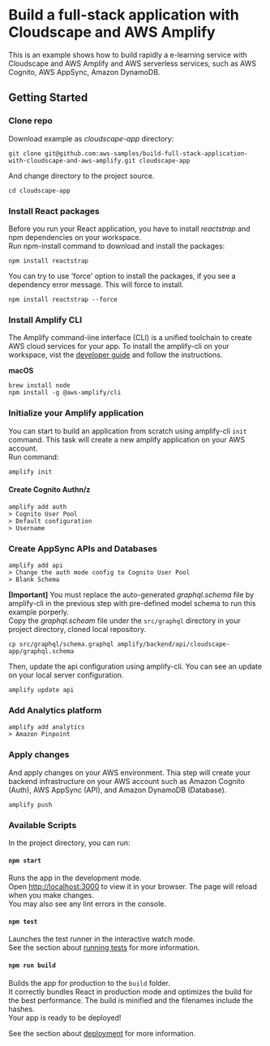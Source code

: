 # Build a full-stack application with Cloudscape and AWS Amplify
This is an example shows how to build rapidly a e-learning service with Cloudscape and AWS Amplify and AWS serverless services, such as AWS Cognito, AWS AppSync, Amazon DynamoDB.

## Getting Started
### Clone repo
Download example as *cloudscape-app* directory:
```
git clone git@github.com:aws-samples/build-full-stack-application-with-cloudscape-and-aws-amplify.git cloudscape-app
```
And change directory to the project source.
```
cd cloudscape-app
```

### Install React packages
Before you run your React application, you have to install *reactstrap* and npm dependencies on your workspace.\
Run npm-install command to download and install the packages:
```
npm install reactstrap
```
You can try to use 'force' option to install the packages, if you see a dependency error message. This will force to install.
```
npm install reactstrap --force
```

### Install Amplify CLI
The Amplify command-iine interface (CLI) is a unified toolchain to create AWS cloud services for your app. To install the amplify-cli on your workspace, vist the [developer guide](https://docs.amplify.aws/cli/start/install/) and follow the instructions.

**macOS**
```
brew install node
npm install -g @aws-amplify/cli
```

### Initialize your Amplify application
You can start to build an application from scratch using amplify-cli `init` command. This task will create a new amplify application on your AWS account.\
Run command:
```
amplify init
```

#### Create Cognito Authn/z
```
amplify add auth
> Cognito User Pool
> Default configuration
> Username
```

### Create AppSync APIs and Databases
```
amplify add api
> Change the auth mode config to Cognito User Pool
> Blank Schema
```

**[Important]** You must replace the auto-generated *graphql.schema* file by amplify-cli in the previous step with pre-defined model schema to run this example porperly.\
Copy the *graphql.scheam* file under the `src/graphql` directory in your project directory, cloned local repository.
```
cp src/graphql/schema.graphql amplify/backend/api/cloudscape-app/graphql.schema
```

Then, update the api configuration using amplify-cli. You can see an update on your local server configuration.
```
amplify update api
```

### Add Analytics platform
```
amplify add analytics
> Amazon Pinpoint
```

### Apply changes
And apply changes on your AWS environment. Thia step will create your backend infrastructure on your AWS account such as Amazon Cognito (Auth), AWS AppSync (API), and Amazon DynamoDB (Database).
```
amplify push
```

### Available Scripts
In the project directory, you can run:

#### `npm start`
Runs the app in the development mode.\
Open [http://localhost:3000](http://localhost:3000) to view it in your browser.
The page will reload when you make changes.\
You may also see any lint errors in the console.

#### `npm test`
Launches the test runner in the interactive watch mode.\
See the section about [running tests](https://facebook.github.io/create-react-app/docs/running-tests) for more information.

#### `npm run build`
Builds the app for production to the `build` folder.\
It correctly bundles React in production mode and optimizes the build for the best performance.
The build is minified and the filenames include the hashes.\
Your app is ready to be deployed!

See the section about [deployment](https://facebook.github.io/create-react-app/docs/deployment) for more information.
